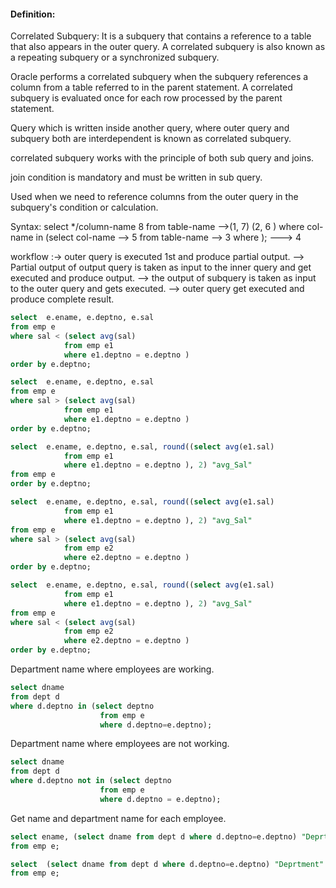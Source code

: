 #### Definition:
Correlated Subquery:
        It is a subquery that contains a reference to a table that also appears in the outer query.
A correlated subquery is also known as a repeating subquery or a synchronized subquery.

Oracle performs a correlated subquery when the subquery references a column from a table referred to in the parent statement. 
A correlated subquery is evaluated once for each row processed by the parent statement. 

Query which is written inside another query, where outer query and subquery both are interdependent is known as correlated subquery.

correlated subquery works with the principle of both sub query and joins.

join condition is mandatory and must be written in sub query.

Used when we need to reference columns from the outer query in the subquery's condition or calculation.

Syntax: 
        select */column-name 8
            from table-name -->(1, 7)
        (2, 6 )    where col-name in (select col-name  --> 5
                                from table-name  --> 3
                                where <join condition>);  ---> 4

workflow :-> outer query is executed 1st and produce partial output.
        --> Partial output of output query is taken as input to the inner query and get executed and produce output.
    --> the output of subquery is taken as input to the outer query and gets executed.
    --> outer query get executed and produce complete result.

```sql
select  e.ename, e.deptno, e.sal
from emp e
where sal < (select avg(sal)
            from emp e1
            where e1.deptno = e.deptno )            
order by e.deptno;
```

```sql
select  e.ename, e.deptno, e.sal
from emp e
where sal > (select avg(sal)
            from emp e1
            where e1.deptno = e.deptno )            
order by e.deptno;
```

```sql
select  e.ename, e.deptno, e.sal, round((select avg(e1.sal)
            from emp e1
            where e1.deptno = e.deptno ), 2) "avg_Sal"
from emp e       
order by e.deptno;
```
```sql
select  e.ename, e.deptno, e.sal, round((select avg(e1.sal)
            from emp e1
            where e1.deptno = e.deptno ), 2) "avg_Sal"
from emp e
where sal > (select avg(sal)
            from emp e2
            where e2.deptno = e.deptno )            
order by e.deptno;
```
```sql
select  e.ename, e.deptno, e.sal, round((select avg(e1.sal)
            from emp e1
            where e1.deptno = e.deptno ), 2) "avg_Sal"
from emp e
where sal < (select avg(sal)
            from emp e2
            where e2.deptno = e.deptno )            
order by e.deptno;
```

Department name where employees are working.
```sql
select dname
from dept d
where d.deptno in (select deptno
                    from emp e
                    where d.deptno=e.deptno);
```

Department name where employees are not working.
```sql
select dname
from dept d
where d.deptno not in (select deptno
                    from emp e
                    where d.deptno = e.deptno);
```

Get name and department name for each employee.
```sql
select ename, (select dname from dept d where d.deptno=e.deptno) "Deprtment"
from emp e;
```

```sql
select  (select dname from dept d where d.deptno=e.deptno) "Deprtment"
from emp e;
```


